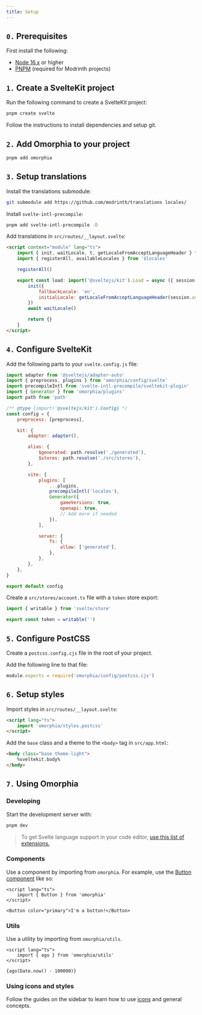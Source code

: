 ```yaml
---
title: Setup
---
```


## `0.` Prerequisites

First install the following:

- [Node 16.x](https://docs.volta.sh/guide/getting-started) or higher
- [PNPM](https://pnpm.io/installation) (required for Modrinth projects)

## `1.` Create a SvelteKit project

Run the following command to create a SvelteKit project:

```bash
pnpm create svelte
```

Follow the instructions to install dependencies and setup git.

## `2.` Add Omorphia to your project

```bash
pnpm add omorphia
```

## `3.` Setup translations

Install the translations submodule:

```bash
git submodule add https://github.com/modrinth/translations locales/
```

Install `svelte-intl-precompile`:

```bash
pnpm add svelte-intl-precompile -D
```

Add translations in `src/routes/__layout.svelte`:

```html
<script context="module" lang="ts">
	import { init, waitLocale, t, getLocaleFromAcceptLanguageHeader } from 'svelte-intl-precompile'
	import { registerAll, availableLocales } from '$locales'

	registerAll()

	export const load: import('@sveltejs/kit').Load = async ({ session }) => {
		init({
			fallbackLocale: 'en',
			initialLocale: getLocaleFromAcceptLanguageHeader(session.acceptLanguage, availableLocales),
		})
		await waitLocale()

		return {}
	}
</script>
```

## `4.` Configure SvelteKit

Add the following parts to your `svelte.config.js` file:

```js
import adapter from '@sveltejs/adapter-auto'
import { preprocess, plugins } from 'omorphia/config/svelte'
import precompileIntl from 'svelte-intl-precompile/sveltekit-plugin'
import { Generator } from 'omorphia/plugins'
import path from 'path'

/** @type {import('@sveltejs/kit').Config} */
const config = {
	preprocess: [preprocess],

	kit: {
		adapter: adapter(),

		alias: {
			$generated: path.resolve('./generated'),
			$stores: path.resolve('./src/stores'),
		},

		vite: {
			plugins: [
				...plugins,
				precompileIntl('locales'),
				Generator({
					gameVersions: true,
					openapi: true,
					// Add more if needed
				}),
			],

			server: {
				fs: {
					allow: ['generated'],
				},
			},
		},
	},
}

export default config
```

Create a `src/stores/account.ts` file with a `token` store export:

```ts
import { writable } from 'svelte/store'

export const token = writable('')
```

## `5.` Configure PostCSS

Create a `postcss.config.cjs` file in the root of your project.

Add the following line to that file:

```js
module.exports = require('omorphia/config/postcss.cjs')
```

## `6.` Setup styles

Import styles in `src/routes/__layout.svelte`:

```html
<script lang="ts">
	import 'omorphia/styles.postcss'
</script>
```

Add the `base` class and a theme to the `<body>` tag in `src/app.html`:

```html
<body class="base theme-light">
	%sveltekit.body%
</body>
```

## `7.` Using Omorphia

### Developing

Start the development server with:

```bash
pnpm dev
```

> To get Svelte language support in your code editor, [use this list of extensions.](https://sveltesociety.dev/tools#editor-support)

### Components

Use a component by importing from `omorphia`. For example, use the [Button component](/components/Button) like so:

```svelte example raised
<script lang="ts">
	import { Button } from 'omorphia'
</script>

<Button color="primary">I'm a button!</Button>
```

### Utils

Use a utility by importing from `omorphia/utils`.

```svelte example raised
<script lang="ts">
	import { ago } from 'omorphia/utils'
</script>

{ago(Date.now() - 100000)}
```

### Using icons and styles

Follow the guides on the sidebar to learn how to use [icons](/usage/icons) and general concepts.
